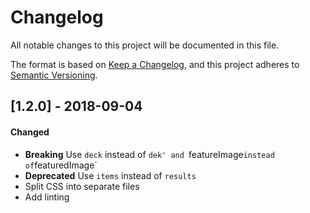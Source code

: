 # Changelog
All notable changes to this project will be documented in this file.

The format is based on [Keep a Changelog](https://keepachangelog.com/en/1.0.0/),
and this project adheres to [Semantic Versioning](https://semver.org/spec/v2.0.0.html).

## [1.2.0] - 2018-09-04
#### Changed
- **Breaking** Use `deck` instead of `dek' and `featureImage` instead of `featuredImage`
- **Deprecated** Use `items` instead of `results`
- Split CSS into separate files
- Add linting 